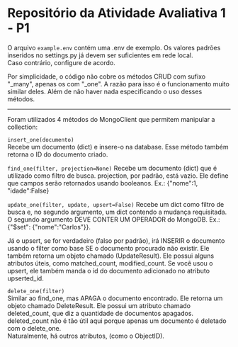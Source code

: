 # Repositório da Atividade Avaliativa 1 - P1

O arquivo `example.env` contém uma .env de exemplo. Os valores padrões inseridos no settings.py já devem ser suficientes em rede local.  
Caso contrário, configure de acordo.  

Por simplicidade, o código não cobre os métodos CRUD com sufixo "_many", apenas os com "_one".
A razão para isso é o funcionamento muito similar deles. Além de não haver nada especificando o uso desses métodos.

---

Foram utilizados 4 métodos do MongoClient que permitem manipular a collection:

`insert_one(documento)`  
Recebe um documento (dict) e insere-o na database. Esse método também retorna o ID do documento criado.

`find_one(filter, projection=None)`
Recebe um documento (dict) que é utilizado como filtro de busca. projection, por padrão, está vazio. Ele define que campos serão retornados usando booleanos. Ex.: {"nome":1, "idade":False}

`update_one(filter, update, upsert=False)`
Recebe um dict como filtro de busca e, no segundo argumento, um dict contendo a mudança requisitada. O segundo argumento DEVE CONTER UM OPERADOR do MongoDB. Ex.: {"$set": {"nome":"Carlos"}}.  

Já o upsert, se for verdadeiro (falso por padrão), irá INSERIR o documento usando o filter como base SE o documento procurado não existir. Ele também retorna um objeto chamado (UpdateResult). Ele possui alguns atributos úteis, como matched_count, modified_count. Se você usou o upsert, ele também manda o id do documento adicionado no atributo upserted_id.

`delete_one(filter)`  
Similar ao find_one, mas APAGA o documento encontrado. Ele retorna um objeto chamado DeleteResult. Ele possui um atributo chamado deleted_count, que diz a quantidade de documentos apagados. deleted_count não é tão útil aqui porque apenas um documento é deletado com o delete_one.  
Naturalmente, há outros atributos, (como o ObjectID).
